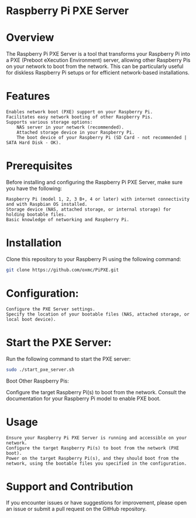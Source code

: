 # Raspberry Pi PXE Server
# Overview

The Raspberry Pi PXE Server is a tool that transforms your Raspberry Pi into a PXE (Preboot eXecution Environment) server, allowing other Raspberry Pis on your network to boot from the network. This can be particularly useful for diskless Raspberry Pi setups or for efficient network-based installations.
# Features

    Enables network boot (PXE) support on your Raspberry Pi.
    Facilitates easy network booting of other Raspberry Pis.
    Supports various storage options:
        NAS server in your network (recommended).
        Attached storage device in your Raspberry Pi.
        The boot device of your Raspberry Pi (SD Card - not recommended | SATA Hard Disk - OK).

# Prerequisites

Before installing and configuring the Raspberry Pi PXE Server, make sure you have the following:

    Raspberry Pi (model 1, 2, 3 B+, 4 or later) with internet connectivity and with Raspbian OS installed.
    Storage device (NAS, attached storage, or internal storage) for holding bootable files.
    Basic knowledge of networking and Raspberry Pi.

# Installation

  Clone this repository to your Raspberry Pi using the following command:

  ```bash
  git clone https://github.com/oxmc/PiPXE.git
  ```

# Configuration:

    Configure the PXE Server settings.
    Specify the location of your bootable files (NAS, attached storage, or local boot device).

# Start the PXE Server:

Run the following command to start the PXE server:

```bash
sudo ./start_pxe_server.sh
```

  Boot Other Raspberry Pis:

  Configure the target Raspberry Pi(s) to boot from the network. Consult the documentation for your Raspberry Pi model to enable PXE boot.

# Usage

    Ensure your Raspberry Pi PXE Server is running and accessible on your network.
    Configure the target Raspberry Pi(s) to boot from the network (PXE boot).
    Power on the target Raspberry Pi(s), and they should boot from the network, using the bootable files you specified in the configuration.

# Support and Contribution

If you encounter issues or have suggestions for improvement, please open an issue or submit a pull request on the GitHub repository.
